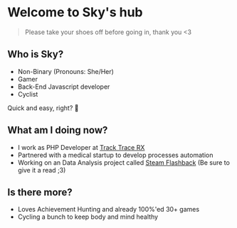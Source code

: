 # Welcome to Sky's hub
>Please take your shoes off before going in, thank you <3

## Who is Sky?
- Non-Binary (Pronouns: She/Her)
- Gamer
- Back-End Javascript developer
- Cyclist

Quick and easy, right? 💖

## What am I doing now?
- I work as PHP Developer at [Track Trace RX](https://www.tracktracerx.com/)
- Partnered with a medical startup to develop processes automation 
- Working on an Data Analysis project called [Steam Flashback](https://github.com/SkyAlarcon/Steam-Flashback) (Be sure to give it a read ;3)

## Is there more?
- Loves Achievement Hunting and already 100%'ed 30+ games
- Cycling a bunch to keep body and mind healthy
